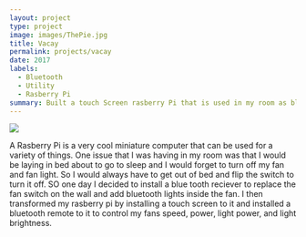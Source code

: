 ```yaml
---
layout: project
type: project
image: images/ThePie.jpg
title: Vacay
permalink: projects/vacay
date: 2017
labels:
  - Bluetooth
  - Utility
  - Rasberry Pi
summary: Built a touch Screen rasberry Pi that is used in my room as bluetooth remote.
---
```


<img class="ui medium right floated rounded image" src="../images/vacay-home-page.png">

A Rasberry Pi is a very cool miniature computer that can be used for a variety of things. One issue that I was having in my room was that I would be laying in bed about to go to sleep and I would forget to turn off my fan and fan light. So I would always have to get out of bed and flip the switch to turn it off. SO one day I decided to install a blue tooth reciever to replace the fan switch on the wall and add bluetooth lights inside the fan. I then transformed my rasberry pi by installing a touch screen to it and installed a bluetooth remote to it to control my fans speed, power, light power, and light brightness.
